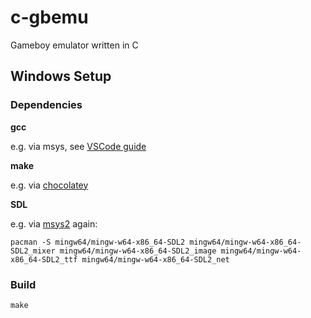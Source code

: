 # c-gbemu

Gameboy emulator written in C

## Windows Setup

### Dependencies

**gcc**

e.g. via msys, see [VSCode guide](https://code.visualstudio.com/docs/cpp/config-mingw)

**make**

e.g. via [chocolatey](https://community.chocolatey.org/packages/make)

**SDL**

e.g. via [msys2](https://www.msys2.org/) again:
```
pacman -S mingw64/mingw-w64-x86_64-SDL2 mingw64/mingw-w64-x86_64-SDL2_mixer mingw64/mingw-w64-x86_64-SDL2_image mingw64/mingw-w64-x86_64-SDL2_ttf mingw64/mingw-w64-x86_64-SDL2_net
```

### Build
```
make
```
